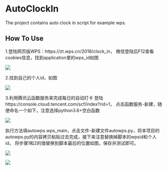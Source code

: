 # AutoClockIn
The project contains auto clock in script for example wps.

<h2>How To Use</h2>
1.登陆网页版WPS：https://zt.wps.cn/2018/clock_in，
微信登陆后F12查看cookies信息，找到application里的wps_id如图

![](https://github.com/wjkV587/AutoClockIn/master/images/wps.png)

2.找到自己的个人id，如图

![](https://github.com/wjkV587/AutoClockIn/master/images/id.png)

3.利用腾讯云函数服务来完成每日的自动打卡
登陆https://console.cloud.tencent.com/scf/index?rid=1，
点击函数服务-新建，随便命名一个如下，注意选择python3.6+空白函数

![](https://github.com/wjkV587/AutoClockIn/master/images/tx1.png)

执行方法填autowps.wps_main，点击文件-新建文件autowps.py，将本项目的autowps.py的内容拷贝粘贴过去完成，接下来注意替换掉脚本的wpsid和个人id，
将步骤1和2的值替换到脚本最后的位置如图，保存并测试即可。

![](https://github.com/wjkV587/AutoClockIn/master/images/tx2.png)

![](https://github.com/wjkV587/AutoClockIn/master/images/tx3.png)


